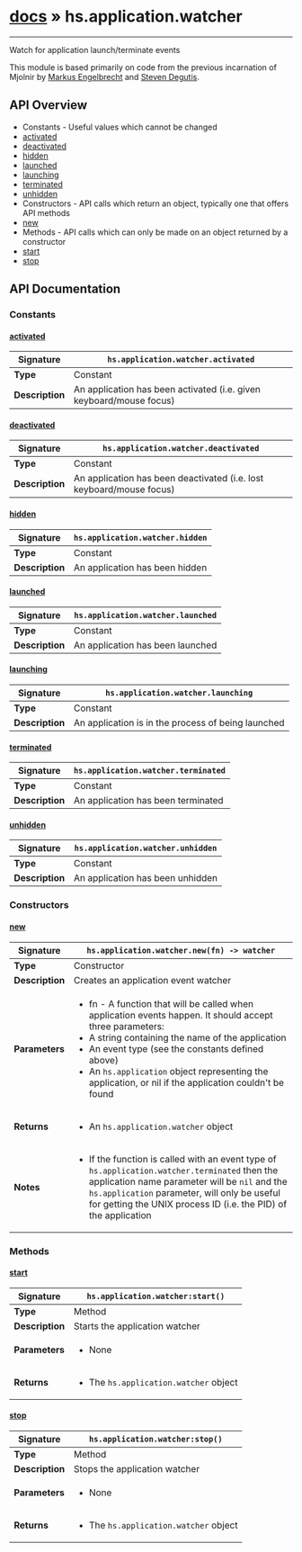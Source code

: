 # [docs](index.md) » hs.application.watcher
---

Watch for application launch/terminate events

This module is based primarily on code from the previous incarnation of Mjolnir by [Markus Engelbrecht](https://github.com/mgee) and [Steven Degutis](https://github.com/sdegutis/).

## API Overview
* Constants - Useful values which cannot be changed
 * [activated](#activated)
 * [deactivated](#deactivated)
 * [hidden](#hidden)
 * [launched](#launched)
 * [launching](#launching)
 * [terminated](#terminated)
 * [unhidden](#unhidden)
* Constructors - API calls which return an object, typically one that offers API methods
 * [new](#new)
* Methods - API calls which can only be made on an object returned by a constructor
 * [start](#start)
 * [stop](#stop)

## API Documentation

### Constants

#### [activated](#activated)
| <span style="text-align: left;">**Signature**</span> | <span style="text-align: left;">`hs.application.watcher.activated` </span>                                                |
| -----------------------------------------------------|---------------------------------------------------------------------------------------------------------|
| **Type**                                             | Constant                                                                                         |
| **Description**                                      | An application has been activated (i.e. given keyboard/mouse focus)                                                                                         |

#### [deactivated](#deactivated)
| <span style="text-align: left;">**Signature**</span> | <span style="text-align: left;">`hs.application.watcher.deactivated` </span>                                                |
| -----------------------------------------------------|---------------------------------------------------------------------------------------------------------|
| **Type**                                             | Constant                                                                                         |
| **Description**                                      | An application has been deactivated (i.e. lost keyboard/mouse focus)                                                                                         |

#### [hidden](#hidden)
| <span style="text-align: left;">**Signature**</span> | <span style="text-align: left;">`hs.application.watcher.hidden` </span>                                                |
| -----------------------------------------------------|---------------------------------------------------------------------------------------------------------|
| **Type**                                             | Constant                                                                                         |
| **Description**                                      | An application has been hidden                                                                                         |

#### [launched](#launched)
| <span style="text-align: left;">**Signature**</span> | <span style="text-align: left;">`hs.application.watcher.launched` </span>                                                |
| -----------------------------------------------------|---------------------------------------------------------------------------------------------------------|
| **Type**                                             | Constant                                                                                         |
| **Description**                                      | An application has been launched                                                                                         |

#### [launching](#launching)
| <span style="text-align: left;">**Signature**</span> | <span style="text-align: left;">`hs.application.watcher.launching` </span>                                                |
| -----------------------------------------------------|---------------------------------------------------------------------------------------------------------|
| **Type**                                             | Constant                                                                                         |
| **Description**                                      | An application is in the process of being launched                                                                                         |

#### [terminated](#terminated)
| <span style="text-align: left;">**Signature**</span> | <span style="text-align: left;">`hs.application.watcher.terminated` </span>                                                |
| -----------------------------------------------------|---------------------------------------------------------------------------------------------------------|
| **Type**                                             | Constant                                                                                         |
| **Description**                                      | An application has been terminated                                                                                         |

#### [unhidden](#unhidden)
| <span style="text-align: left;">**Signature**</span> | <span style="text-align: left;">`hs.application.watcher.unhidden` </span>                                                |
| -----------------------------------------------------|---------------------------------------------------------------------------------------------------------|
| **Type**                                             | Constant                                                                                         |
| **Description**                                      | An application has been unhidden                                                                                         |

### Constructors

#### [new](#new)
| <span style="text-align: left;">**Signature**</span> | <span style="text-align: left;">`hs.application.watcher.new(fn) -> watcher` </span>                                                |
| -----------------------------------------------------|---------------------------------------------------------------------------------------------------------|
| **Type**                                             | Constructor                                                                                         |
| **Description**                                      | Creates an application event watcher                                                                                         |
| **Parameters**                                       | <ul><li>fn - A function that will be called when application events happen. It should accept three parameters:</li><li> A string containing the name of the application</li><li> An event type (see the constants defined above)</li><li> An `hs.application` object representing the application, or nil if the application couldn't be found</li></ul> |
| **Returns**                                          | <ul><li>An `hs.application.watcher` object</li></ul>          |
| **Notes**                                            | <ul><li>If the function is called with an event type of `hs.application.watcher.terminated` then the application name parameter will be `nil` and the `hs.application` parameter, will only be useful for getting the UNIX process ID (i.e. the PID) of the application</li></ul>                |

### Methods

#### [start](#start)
| <span style="text-align: left;">**Signature**</span> | <span style="text-align: left;">`hs.application.watcher:start()` </span>                                                |
| -----------------------------------------------------|---------------------------------------------------------------------------------------------------------|
| **Type**                                             | Method                                                                                         |
| **Description**                                      | Starts the application watcher                                                                                         |
| **Parameters**                                       | <ul><li>None</li></ul> |
| **Returns**                                          | <ul><li>The `hs.application.watcher` object</li></ul>          |

#### [stop](#stop)
| <span style="text-align: left;">**Signature**</span> | <span style="text-align: left;">`hs.application.watcher:stop()` </span>                                                |
| -----------------------------------------------------|---------------------------------------------------------------------------------------------------------|
| **Type**                                             | Method                                                                                         |
| **Description**                                      | Stops the application watcher                                                                                         |
| **Parameters**                                       | <ul><li>None</li></ul> |
| **Returns**                                          | <ul><li>The `hs.application.watcher` object</li></ul>          |

